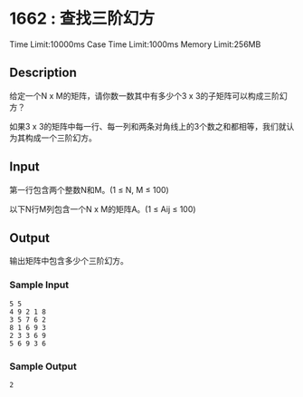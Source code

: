 # 1662 : 查找三阶幻方

Time Limit:10000ms
Case Time Limit:1000ms
Memory Limit:256MB

## Description

给定一个N x M的矩阵，请你数一数其中有多少个3 x 3的子矩阵可以构成三阶幻方？  

如果3 x 3的矩阵中每一行、每一列和两条对角线上的3个数之和都相等，我们就认为其构成一个三阶幻方。

## Input

第一行包含两个整数N和M。(1 ≤ N, M ≤ 100)  

以下N行M列包含一个N x M的矩阵A。(1 ≤ Aij ≤ 100)

## Output

输出矩阵中包含多少个三阶幻方。

### Sample Input

```shell
5 5  
4 9 2 1 8  
3 5 7 6 2  
8 1 6 9 3  
2 3 3 6 9
5 6 9 3 6
```

### Sample Output

```shell
2
```
